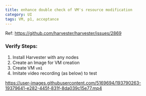 ```yaml
---
title: enhance double check of VM's resource modification
category: UI
tags: VM, p1, acceptance
---
```

Ref: https://github.com/harvester/harvester/issues/2869


### Verify Steps:
1. Install Harvester with any nodes
1. Create an Image for VM creation
1. Create VM `vm1`
1. Imitate video recording (as below) to test

https://user-images.githubusercontent.com/5169694/193790263-19379641-e282-445f-831f-8da039c15e77.mp4
